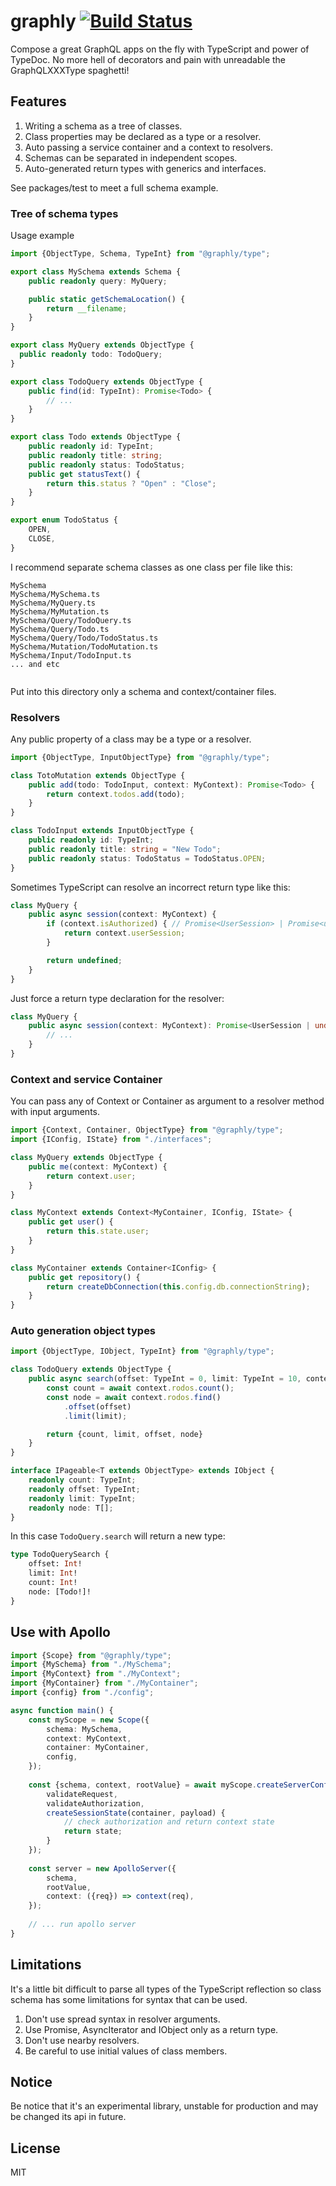# graphly [![Build Status](https://travis-ci.org/graphly/graphly.svg?branch=master)](https://travis-ci.org/graphly/graphly)

Compose a great GraphQL apps on the fly with TypeScript and power of TypeDoc.
No more hell of decorators and pain with unreadable the GraphQLXXXType spaghetti! 

## Features

1. Writing a schema as a tree of classes.
2. Class properties may be declared as a type or a resolver.
3. Auto passing a service container and a context to resolvers.
4. Schemas can be separated in independent scopes.
5. Auto-generated return types with generics and interfaces.

See packages/test to meet a full schema example.

### Tree of schema types

Usage example

```typescript
import {ObjectType, Schema, TypeInt} from "@graphly/type";

export class MySchema extends Schema {
    public readonly query: MyQuery;

    public static getSchemaLocation() {
        return __filename;
    }
}

export class MyQuery extends ObjectType {
  public readonly todo: TodoQuery;
}

export class TodoQuery extends ObjectType {
    public find(id: TypeInt): Promise<Todo> {
        // ...
    }
}

export class Todo extends ObjectType {
    public readonly id: TypeInt;
    public readonly title: string;
    public readonly status: TodoStatus;
    public get statusText() {
        return this.status ? "Open" : "Close";
    } 
}

export enum TodoStatus {
    OPEN,
    CLOSE,
}
```

I recommend separate schema classes as one class per file like this:

```
MySchema
MySchema/MySchema.ts
MySchema/MyQuery.ts
MySchema/MyMutation.ts
MySchema/Query/TodoQuery.ts
MySchema/Query/Todo.ts
MySchema/Query/Todo/TodoStatus.ts
MySchema/Mutation/TodoMutation.ts
MySchema/Input/TodoInput.ts
... and etc
    
```

Put into this directory only a schema and context/container files.

### Resolvers

Any public property of a class may be a type or a resolver.

```typescript
import {ObjectType, InputObjectType} from "@graphly/type";

class TotoMutation extends ObjectType {
    public add(todo: TodoInput, context: MyContext): Promise<Todo> {
        return context.todos.add(todo);
    }
}

class TodoInput extends InputObjectType {
    public readonly id: TypeInt;
    public readonly title: string = "New Todo";
    public readonly status: TodoStatus = TodoStatus.OPEN;
}
```

Sometimes TypeScript can resolve an incorrect return type like this:

```typescript
class MyQuery {
    public async session(context: MyContext) {
        if (context.isAuthorized) { // Promise<UserSession> | Promise<undefined>
            return context.userSession;
        }

        return undefined;
    }
}
```

Just force a return type declaration for the resolver:

```typescript
class MyQuery {
    public async session(context: MyContext): Promise<UserSession | undefined> {
        // ...
    }
}
```

### Context and service Container

You can pass any of Context or Container as argument to 
a resolver method with input arguments.

```typescript
import {Context, Container, ObjectType} from "@graphly/type";
import {IConfig, IState} from "./interfaces";

class MyQuery extends ObjectType {
    public me(context: MyContext) {
        return context.user;
    }
}

class MyContext extends Context<MyContainer, IConfig, IState> {
    public get user() {
        return this.state.user;
    }
}

class MyContainer extends Container<IConfig> {
    public get repository() {
        return createDbConnection(this.config.db.connectionString);
    }
}
```

### Auto generation object types

```typescript
import {ObjectType, IObject, TypeInt} from "@graphly/type";

class TodoQuery extends ObjectType {
    public async search(offset: TypeInt = 0, limit: TypeInt = 10, context: MyContext): Promise<IPageable<Todo>> {
        const count = await context.rodos.count();
        const node = await context.rodos.find()
            .offset(offset)
            .limit(limit);

        return {count, limit, offset, node}
    }
}

interface IPageable<T extends ObjectType> extends IObject {
    readonly count: TypeInt;
    readonly offset: TypeInt;
    readonly limit: TypeInt;
    readonly node: T[];
}
```

In this case `TodoQuery.search` will return a new type:

```graphql
type TodoQuerySearch {
    offset: Int!
    limit: Int!
    count: Int!
    node: [Todo!]!
}
```

## Use with Apollo

```typescript
import {Scope} from "@graphly/type";
import {MySchema} from "./MySchema";
import {MyContext} from "./MyContext";
import {MyContainer} from "./MyContainer";
import {config} from "./config";

async function main() {
    const myScope = new Scope({
        schema: MySchema,
        context: MyContext,
        container: MyContainer,
        config,
    });
    
    const {schema, context, rootValue} = await myScope.createServerConfig({
        validateRequest,
        validateAuthorization,
        createSessionState(container, payload) {
            // check authorization and return context state
            return state;
        }
    });
    
    const server = new ApolloServer({
        schema,
        rootValue,
        context: ({req}) => context(req),
    });
    
    // ... run apollo server
}
```

## Limitations

It's a little bit difficult to parse all types of the TypeScript reflection so class schema has
some limitations for syntax that can be used.

1. Don't use spread syntax in resolver arguments.
2. Use Promise, AsyncIterator and IObject only as a return type.
3. Don't use nearby resolvers.
4. Be careful to use initial values of class members.

## Notice
Be notice that it's an experimental library, unstable for production and
may be changed its api in future.

## License
MIT
